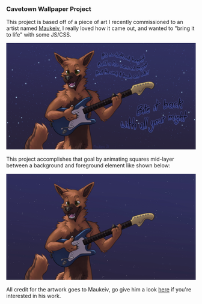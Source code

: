 ### Cavetown Wallpaper Project

This project is based off of a piece of art I recently commissioned to an artist named [Maukeiv](https://twitter.com/Maukeiv), I really loved how it came out, and wanted to "bring it to life" with some JS/CSS.

![Image of original commission](https://raw.githubusercontent.com/PhoenixSheppy/Cavetown-Wallpaper-Project/main/img/orig.png)

This project accomplishes that goal by animating squares mid-layer between a background and foreground element like shown below: 

![GIF of project demo](https://raw.githubusercontent.com/PhoenixSheppy/Cavetown-Wallpaper-Project/main/img/wallpaperv2%20demo.gif)

All credit for the artwork goes to Maukeiv, go give him a look [here](https://twitter.com/Maukeiv) if you're interested in his work.